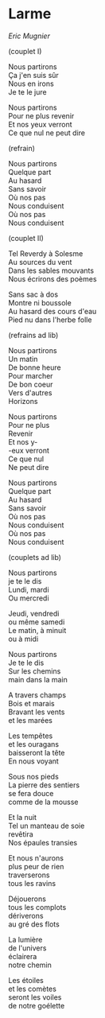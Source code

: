 # Larme

*Eric Mugnier*

(couplet I)

Nous partirons<br>
Ça j'en suis sûr<br>
Nous en irons<br>
Je te le jure<br>

Nous partirons<br>
Pour ne plus revenir<br>
Et nos yeux verront<br>
Ce que nul ne peut dire<br>

(refrain)

Nous partirons<br>
Quelque part<br>
Au hasard<br>
Sans savoir<br>
Où nos pas<br>
Nous conduisent<br>
Où nos pas <br>
Nous conduisent<br>

(couplet II)

Tel Reverdy à Solesme<br>
Au sources du vent<br>
Dans les sables mouvants<br>
Nous écrirons des poèmes<br>

Sans sac à dos<br>
Montre ni boussole<br>
Au hasard des cours d'eau<br>
Pied nu dans l'herbe folle<br>

(refrains ad lib)

Nous partirons<br>
Un matin<br>
De bonne heure<br>
Pour marcher<br>
De bon coeur<br>
Vers d'autres<br>
Horizons<br>

Nous partirons<br>
Pour ne plus<br>
Revenir<br>
Et nos y-<br>
-eux verront<br>
Ce que nul<br>
Ne peut dire<br>

Nous partirons<br>
Quelque part<br>
Au hasard<br>
Sans savoir<br>
Où nos pas<br>
Nous conduisent<br>
Où nos pas <br>
Nous conduisent<br>

(couplets ad lib)

Nous partirons<br>
je te le dis<br>
Lundi, mardi<br>
Ou mercredi<br>

Jeudi, vendredi<br>
ou même samedi<br>
Le matin, à minuit<br>
ou à midi<br>

Nous partirons<br>
Je te le dis<br>
Sur les chemins<br>
main dans la main<br>

A travers champs<br>
Bois et marais<br>
Bravant les vents<br>
et les marées<br>

Les tempêtes<br>
et les ouragans<br>
baisseront la tête<br>
En nous voyant<br>

Sous nos pieds<br>
La pierre des sentiers<br>
se fera douce<br>
comme de la mousse<br>

Et la nuit<br>
Tel un manteau de soie<br>
revêtira<br>
Nos épaules transies<br>

Et nous n'aurons<br>
plus peur de rien<br>
traverserons<br>
tous les ravins<br>

Déjouerons<br>
tous les complots<br>
dériverons<br>
au gré des flots<br>

La lumière<br>
de l'univers<br>
éclairera<br>
notre chemin<br>

Les étoiles<br>
et les comètes<br>
seront les voiles<br>
de notre goélette
